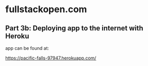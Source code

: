 # fullstackopen.com

## Part 3b: Deploying app to the internet with Heroku

app can be found at:

https://pacific-falls-97947.herokuapp.com/
